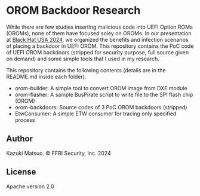 # OROM Backdoor Research
While there are few studies inserting malicious code into UEFI Option ROMs (OROMs), none of them have focused soley on OROMs.
In our presentation at [Black Hat USA 2024](https://blackhat.com/us-24/briefings/schedule/#youve-already-been-hacked-what-if-there-is-a-backdoor-in-your-uefi-orom-39579), we organized the benefits and infection scenarios of placing a backdoor in UEFI OROM. This repository contains the PoC code of UEFI OROM backdoors (stripped for security purpose, full source given on demand) and some simple tools that I used in my research.

This repository contains the following contents (details are in the README.md inside each folder).
* orom-builder: A simple tool to convert OROM image from DXE module
* orom-flasher: A sample BusPirate script to write file to the SPI flash chip (OROM)
* orom-backdoors: Source codes of 3 PoC OROM backdoors (stripped)
* EtwConsumer: A simple ETW consumer for tracing only specified process

## Author
Kazuki Matsuo. © FFRI Security, Inc. 2024

## License
Apache version 2.0